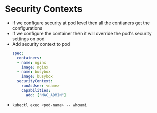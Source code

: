 # Security Contexts

- If we configure security at pod level then all the contianers get the configurations
- If we configure the container then it will override the pod's security settings on pod
- Add security context to pod
  ```yaml
  spec:
    containers:
    - name: nginx
      image: nginx
    - name: busybox
      image: busybox
    securityContext:
      runAsUser: <name>
      capabilities:
        add: ["MAC_ADMIN"]
  ```
- 
  ```bash
  kubectl exec <pod-name> -- whoami
  ```